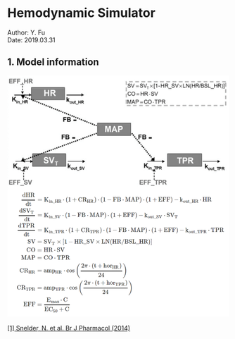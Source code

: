 # Hemodynamic Simulator
Author: Y. Fu <br>
Date: 2019.03.31

## 1. Model information
![](www/model.png)

[[1] Snelder, N. et al. Br J Pharmacol (2014)](https://bpspubs.onlinelibrary.wiley.com/doi/full/10.1111/bph.12824)